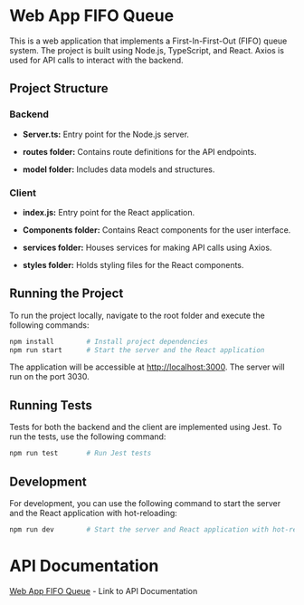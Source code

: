 # Web App FIFO Queue

This is a web application that implements a First-In-First-Out (FIFO) queue system. The project is built using Node.js, TypeScript, and React. Axios is used for API calls to interact with the backend.

## Project Structure

### Backend

- **Server.ts:** Entry point for the Node.js server.
  
- **routes folder:** Contains route definitions for the API endpoints.

- **model folder:** Includes data models and structures.

### Client

- **index.js:** Entry point for the React application.

- **Components folder:** Contains React components for the user interface.

- **services folder:** Houses services for making API calls using Axios.

- **styles folder:** Holds styling files for the React components.

## Running the Project

To run the project locally, navigate to the root folder and execute the following commands:

```bash
npm install        # Install project dependencies
npm run start      # Start the server and the React application
```

The application will be accessible at [http://localhost:3000](http://localhost:3000).
The server will run on the port 3030.

## Running Tests

Tests for both the backend and the client are implemented using Jest. To run the tests, use the following command:

```bash
npm run test       # Run Jest tests
```

## Development

For development, you can use the following command to start the server and the React application with hot-reloading:

```bash
npm run dev        # Start the server and React application with hot-reloading
```

# API Documentation

[Web App FIFO Queue](backend/API.md) - Link to API Documentation

<!-- include(backend/API.md) -->

